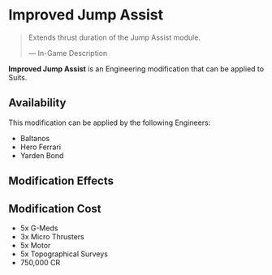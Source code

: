 # Improved Jump Assist
> 
> 
> Extends thrust duration of the Jump Assist module.
> 
> 
> — In-Game Description
> 

**Improved Jump Assist** is an Engineering modification that can be applied to Suits.

## Availability

This modification can be applied by the following Engineers:

- Baltanos
- Hero Ferrari
- Yarden Bond

## Modification Effects

## Modification Cost

- 5x G-Meds
- 3x Micro Thrusters
- 5x Motor
- 5x Topographical Surveys
- 750,000 CR